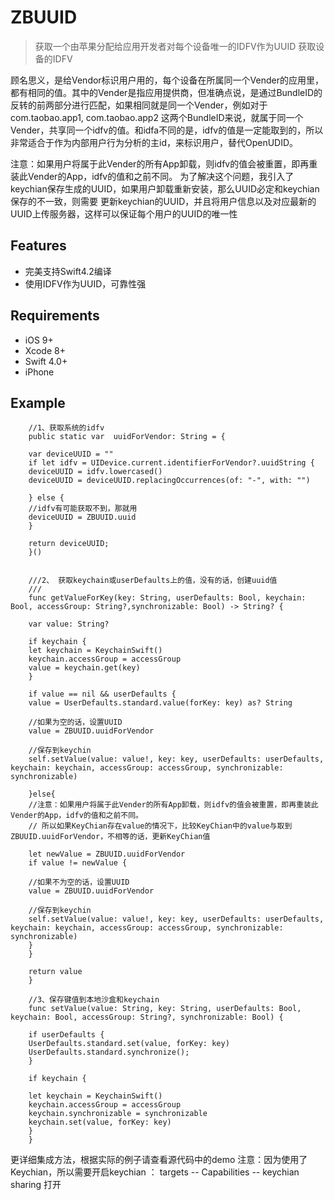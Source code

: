 # ZBUUID

>获取一个由苹果分配给应用开发者对每个设备唯一的IDFV作为UUID
 获取设备的IDFV

 顾名思义，是给Vendor标识用户用的，每个设备在所属同一个Vender的应用里，都有相同的值。其中的Vender是指应用提供商，但准确点说，是通过BundleID的反转的前两部分进行匹配，如果相同就是同一个Vender，例如对于com.taobao.app1, com.taobao.app2 这两个BundleID来说，就属于同一个Vender，共享同一个idfv的值。和idfa不同的是，idfv的值是一定能取到的，所以非常适合于作为内部用户行为分析的主id，来标识用户，替代OpenUDID。

注意：如果用户将属于此Vender的所有App卸载，则idfv的值会被重置，即再重装此Vender的App，idfv的值和之前不同。
为了解决这个问题，我引入了keychian保存生成的UUID，如果用户卸载重新安装，那么UUID必定和keychian保存的不一致，则需要
更新keychian的UUID，并且将用户信息以及对应最新的UUID上传服务器，这样可以保证每个用户的UUID的唯一性

## Features

- 完美支持Swift4.2编译
- 使用IDFV作为UUID，可靠性强


## Requirements

- iOS 9+
- Xcode 8+
- Swift 4.0+
- iPhone

## Example

        //1、获取系统的idfv
        public static var  uuidForVendor: String = {
        
        var deviceUUID = ""
        if let idfv = UIDevice.current.identifierForVendor?.uuidString {
        deviceUUID = idfv.lowercased()
        deviceUUID = deviceUUID.replacingOccurrences(of: "-", with: "")
        
        } else {
        //idfv有可能获取不到，那就用
        deviceUUID = ZBUUID.uuid
        }
        
        return deviceUUID;
        }()
        
   
        ///2、 获取keychain或userDefaults上的值，没有的话，创建uuid值
        ///
        func getValueForKey(key: String, userDefaults: Bool, keychain: Bool, accessGroup: String?,synchronizable: Bool) -> String? {
        
        var value: String?
        
        if keychain {
        let keychain = KeychainSwift()
        keychain.accessGroup = accessGroup
        value = keychain.get(key)
        }
        
        if value == nil && userDefaults {
        value = UserDefaults.standard.value(forKey: key) as? String
        
        //如果为空的话，设置UUID
        value = ZBUUID.uuidForVendor
        
        //保存到keychin
        self.setValue(value: value!, key: key, userDefaults: userDefaults, keychain: keychain, accessGroup: accessGroup, synchronizable: synchronizable)
        
        }else{
        //注意：如果用户将属于此Vender的所有App卸载，则idfv的值会被重置，即再重装此Vender的App，idfv的值和之前不同。
        // 所以如果KeyChian存在value的情况下，比较KeyChian中的value与取到 ZBUUID.uuidForVendor，不相等的话，更新KeyChian值
        
        let newValue = ZBUUID.uuidForVendor
        if value != newValue {
        
        //如果不为空的话，设置UUID
        value = ZBUUID.uuidForVendor
        
        //保存到keychin
        self.setValue(value: value!, key: key, userDefaults: userDefaults, keychain: keychain, accessGroup: accessGroup, synchronizable: synchronizable)
        }
        }
        
        return value
        }

        //3、保存键值到本地沙盒和keychain
        func setValue(value: String, key: String, userDefaults: Bool, keychain: Bool, accessGroup: String?, synchronizable: Bool) {
        
        if userDefaults {
        UserDefaults.standard.set(value, forKey: key)
        UserDefaults.standard.synchronize();
        }
        
        if keychain {
        
        let keychain = KeychainSwift()
        keychain.accessGroup = accessGroup
        keychain.synchronizable = synchronizable
        keychain.set(value, forKey: key)
        }
        }
        

更详细集成方法，根据实际的例子请查看源代码中的demo
注意：因为使用了Keychian，所以需要开启keychian ： targets -- Capabilities -- keychian sharing 打开



